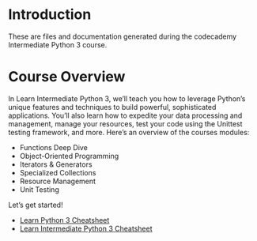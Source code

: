 # Introduction 
These are files and documentation generated during the codecademy Intermediate Python 3 course. 

# Course Overview
In Learn Intermediate Python 3, we’ll teach you how to leverage Python’s unique features and techniques to build powerful, sophisticated applications. You’ll also learn how to expedite your data processing and management, manage your resources, test your code using the Unittest testing framework, and more. Here’s an overview of the courses modules:

* Functions Deep Dive
* Object-Oriented Programming
* Iterators & Generators
* Specialized Collections
* Resource Management
* Unit Testing

Let’s get started!


- [Learn Python 3 Cheatsheet](https://www.codecademy.com/learn/learn-python-3/modules/learn-python3-hello-world/cheatsheet)
- [Learn Intermediate Python 3 Cheatsheet](https://www.codecademy.com/learn/paths/learn-intermediate-python-3/tracks/learn-intermediate-python-3/modules/int-python-function-arguments/cheatsheet)